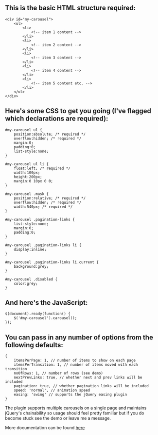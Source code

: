 ﻿This is the basic HTML structure required:
------------------------------------------
    <div id="my-carousel">
        <ul>
            <li>
                <!-- item 1 content -->
            </li>
            <li>
                <!-- item 2 content -->
            </li>
            <li>
                <!-- item 3 content -->
            </li>
            <li>
                <!-- item 4 content -->
            </li>
            <li>
                <!-- item 5 content etc. -->
            </li>
        </ul>
    </div>

Here's some CSS to get you going (I've flagged which declarations are required):
--------------------------------------------------------------------------------
    #my-carousel ul {
        position:absolute; /* required */
        overflow:hidden; /* required */
        margin:0;
        padding:0;
        list-style:none;
    }
     
    #my-carousel ul li {
        float:left; /* required */
        width:100px;
        height:200px;
        margin:0 10px 0 0;
    }
     
    #my-carousel .mask {
        position:relative; /* required */
        overflow:hidden; /* required */
        width:540px; /* required */
    }
     
    #my-carousel .pagination-links {
        list-style:none;
        margin:0;
        padding:0;
    }
     
    #my-carousel .pagination-links li {
        display:inline;
    }
     
    #my-carousel .pagination-links li.current {
        background:grey;
    }
     
    #my-carousel .disabled {
        color:grey;
    }

And here's the JavaScript:
--------------------------
    $(document).ready(function() {
        $('#my-carousel').carousel();
    });

You can pass in any number of options from the following defaults:
------------------------------------------------------------------
    {
        itemsPerPage: 1, // number of items to show on each page
        itemsPerTransition: 1, // number of items moved with each transition
        noOfRows: 1, // number of rows (see demo)
        nextPrevLinks: true, // whether next and prev links will be included
        pagination: true, // whether pagination links will be included
        speed: 'normal', // animation speed
        easing: 'swing' // supports the jQuery easing plugin
    }

The plugin supports multiple carousels on a single page and maintains jQuery's chainability so usage should feel pretty familiar but if you do become stuck see the demo or leave me a message.

More documentation can be found [here](http://richardscarrott.co.uk/posts/view/jquery-carousel-plugin "Richard Scarrott")